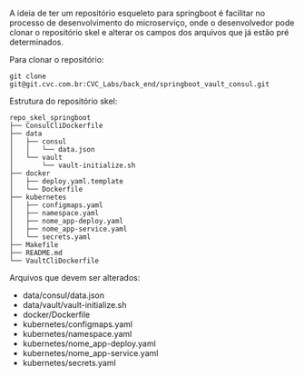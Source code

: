 A ideia de ter um repositório esqueleto para springboot é facilitar no processo de desenvolvimento do microserviço, onde o desenvolvedor pode clonar o repositório skel e alterar os campos dos arquivos que já estão pré determinados.

Para clonar o repositório:
	
	git clone git@git.cvc.com.br:CVC_Labs/back_end/springboot_vault_consul.git 

Estrutura do repositório skel:

	repo_skel_springboot
	├── ConsulCliDockerfile
	├── data
	│   ├── consul
	│   │   └── data.json
	│   └── vault
	│       └── vault-initialize.sh
	├── docker
	│   ├── deploy.yaml.template
	│   └── Dockerfile
	├── kubernetes
	│   ├── configmaps.yaml
	│   ├── namespace.yaml
	│   ├── nome_app-deploy.yaml
	│   ├── nome_app-service.yaml
	│   └── secrets.yaml
	├── Makefile
	├── README.md
	└── VaultCliDockerfile

Arquivos que devem ser alterados:
 - data/consul/data.json
 - data/vault/vault-initialize.sh
 - docker/Dockerfile
 - kubernetes/configmaps.yaml
 - kubernetes/namespace.yaml
 - kubernetes/nome_app-deploy.yaml
 - kubernetes/nome_app-service.yaml
 - kubernetes/secrets.yaml
